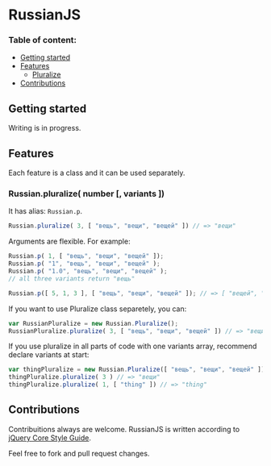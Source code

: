 # RussianJS

### Table of content:
* [Getting started](#getting-started)
* [Features](#features)
  * [Pluralize](#russianpluralize-number--variants-)
* [Contributions](#contributions)

## Getting started

Writing is in progress.

## Features

Each feature is a class and it can be used separately.

### Russian.pluralize( number [, variants ])

It has alias: `Russian.p`.

```js
Russian.pluralize( 3, [ "вещь", "вещи", "вещей" ]) // => "вещи"
```

Arguments are flexible. For example:

```js
Russian.p( 1, [ "вещь", "вещи", "вещей" ]);
Russian.p( "1", "вещь", "вещи", "вещей" );
Russian.p( "1.0", "вещь", "вещи", "вещей" );
// all three variants return "вещь"

Russian.p([ 5, 1, 3 ], [ "вещь", "вещи", "вещей" ]); // => [ "вещей", "вещь", "вещи" ]
```

If you want to use Pluralize class separetely, you can:
```js
var RussianPluralize = new Russian.Pluralize();
RussianPluralize.pluralize( 3, [ "вещь", "вещи", "вещей" ]) // => "вещи"
```

If you use pluralize in all parts of code with one variants array, recommend declare variants at start:
```js
var thingPluralize = new Russian.Pluralize([ "вещь", "вещи", "вещей" ]);
thingPluralize.pluralize( 3 ) // => "вещи"
thingPluralize.pluralize( 1, [ "thing" ]) // => "thing"
```

## Contributions

Contribuitions always are welcome. RussianJS is written according to [jQuery Core Style Guide](http://docs.jquery.com/JQuery_Core_Style_Guidelines).

Feel free to fork and pull request changes.
